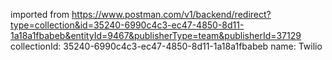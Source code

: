 imported from https://www.postman.com/v1/backend/redirect?type=collection&id=35240-6990c4c3-ec47-4850-8d11-1a18a1fbabeb&entityId=9467&publisherType=team&publisherId=37129
collectionId: 35240-6990c4c3-ec47-4850-8d11-1a18a1fbabeb
name: Twilio